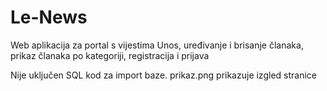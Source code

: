 # Le-News 
Web aplikacija za portal s vijestima
Unos, uređivanje i brisanje članaka, prikaz članaka po kategoriji, registracija i prijava

Nije uključen SQL kod za import baze.
prikaz.png prikazuje izgled stranice

